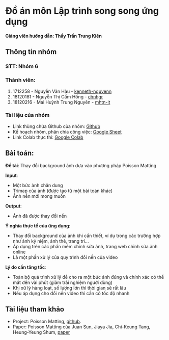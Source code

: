# Đồ án môn Lập trình song song ứng dụng
**Giảng viên hướng dẫn: Thầy Trần Trung Kiên**

## Thông tin nhóm
### STT: Nhóm 6

### Thành viên:
1. 1712258 - Nguyễn Văn Hậu - [kenneth-nguyenn](https://github.com/kenneth-nguyenn)
2. 18120181 - Nguyễn Thị Cẩm Hồng - [chnhgr](https://github.com/chnhgr)
3. 18120216 - Mai Huỳnh Trung Nguyên - [mhtn-it](https://github.com/mhtn-it)

### Tài liệu của nhóm
- Link thùng chứa Github của nhóm: [Github](https://github.com/mhtn-it/6_APP_Project)
- Kế hoạch nhóm, phân chia công việc: [Google Sheet](https://docs.google.com/spreadsheets/d/1lNRWbRRnsN0L1bEBLm2tHkauJC2jS9DPZiZfhLQ9Av8/edit?usp=sharing)
- Link Colab thực thi: [Google Colab](https://colab.research.google.com/github/mhtn-it/6_APP_Project/blob/main/Report.ipynb)

## Bài toán:
**Đề tài**: Thay đổi background ảnh dựa vào phương pháp Poisson Matting

**Input**: 
- Một bức ảnh chân dung
- Trimap của ảnh (được tạo từ một bài toán khác)
- Ảnh nền mới mong muốn

**Output**: 
- Ảnh đã được thay đổi nền

**Ý nghĩa thực tế của ứng dụng**:
- Thay đổi background của ảnh khi cần thiết, ví dụ trong các trường hợp như ảnh kỷ niệm, ảnh thẻ, trang trí...
- Áp dụng trên các phần mềm chỉnh sửa ảnh, trang web chỉnh sửa ảnh online
- Là một phần xử lý của quy trình đổi nền của video

**Lý do cần tăng tốc**: 
- Toàn bộ quá trình xử lý để cho ra một bức ảnh đúng và chính xác có thể mất đến vài phút (giảm trải nghiệm người dùng)
- Khi xử lý hàng loạt, số lượng lớn thì thời gian sẽ rất lâu
- Nếu áp dụng cho đổi nền video thì cần có tốc độ nhanh

## Tài liệu tham khảo
- Project: Poisson Matting, [github](https://github.com/avani17101/Poisson-Matting).
- Paper: Poisson Matting của Juan Sun, Jiaya Jia, Chi-Keung Tang, Heung-Yeung Shum, [paper](http://www.cse.cuhk.edu.hk/~leojia/all_final_papers/matting_siggraph04.pdf)